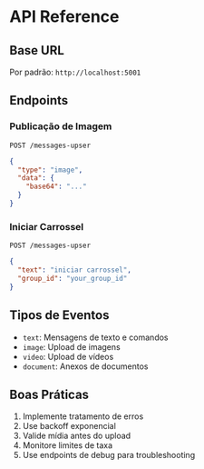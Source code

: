 # API Reference

## Base URL
Por padrão: `http://localhost:5001`

## Endpoints

### Publicação de Imagem
`POST /messages-upser`
```json
{
  "type": "image",
  "data": {
    "base64": "..."
  }
}
```

### Iniciar Carrossel
`POST /messages-upser`
```json
{
  "text": "iniciar carrossel",
  "group_id": "your_group_id"
}
```

## Tipos de Eventos
- `text`: Mensagens de texto e comandos
- `image`: Upload de imagens
- `video`: Upload de vídeos
- `document`: Anexos de documentos

## Boas Práticas
1. Implemente tratamento de erros
2. Use backoff exponencial
3. Valide mídia antes do upload
4. Monitore limites de taxa
5. Use endpoints de debug para troubleshooting
